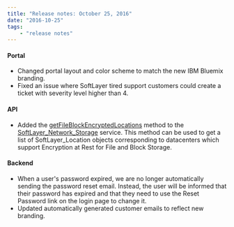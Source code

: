 ```yaml
---
title: "Release notes: October 25, 2016"
date: "2016-10-25"
tags:
    - "release notes"
---
```


#### Portal
+ Changed portal layout and color scheme to match the new IBM Bluemix branding.
+ Fixed an issue where SoftLayer tired support customers could create a ticket with severity level higher than 4. 

#### API
+ Added the [getFileBlockEncryptedLocations](http://sldn.softlayer.com/reference/services/SoftLayer_Network_Storage/getFileBlockEncryptedLocations) method to the [SoftLayer_Network_Storage](http://sldn.softlayer.com/reference/services/SoftLayer_Network_Storage) service. This method can be used to get a list of SoftLayer_Location objects corresponding to datacenters which support Encryption at Rest for File and Block Storage.

#### Backend
+ When a user's password expired, we are no longer automatically sending the password reset email. Instead, the user will be informed that their password has expired and that they need to use the Reset Password link on the login page to change it.
+ Updated automatically generated customer emails to reflect new branding.
